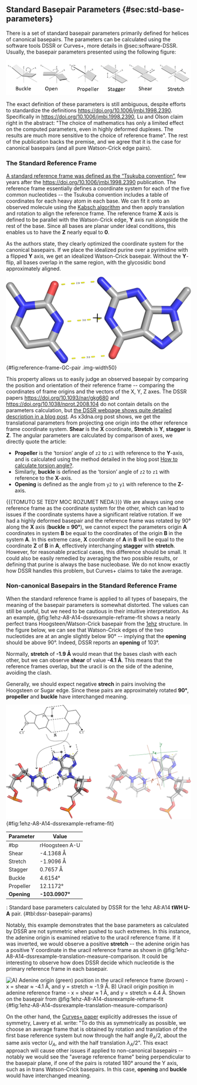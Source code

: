 ## Standard Basepair Parameters {#sec:std-base-parameters}

There is a set of standard basepair parameters primarily defined for helices of canonical basepairs.
The parameters can be calculated using the software tools DSSR or Curves+, more details in @sec:software-DSSR.
Usually, the basepair parameters presented using the following figure:

![Three angular and three translational basepair parameters, [image from Wikimedia, authored by D. Bhattacharyya, A. Mitra](https://commons.wikimedia.org/wiki/File:Non-canonical_base_pairing_Fig5.png)](../img/wiki-basepair-parameters.png)

The exact definition of these parameters is still ambiguous, despite efforts to standardize the definitions <https://doi.org/10.1006/jmbi.1998.2390>.
Specifically in <https://doi.org/10.1006/jmbi.1998.2390>, Lu and Olson claim right in the abstract: "The choice of mathematics has only a limited effect on the computed parameters, even in highly deformed duplexes. The results are much more sensitive to the choice of reference frame".
The rest of the publication backs the premise, and we agree that it is the case for canonical basepairs (and all pure Watson-Crick edge pairs).
<!-- The discrepancies have been resolved for the Watson-Crick / Watson-Crick pairs (<https://doi.org/10.1006/jmbi.1998.2390>, <https://doi.org/10.1006/jmbi.2001.4987>), but  -->

### The Standard Reference Frame

[A standard reference frame was defined as the “Tsukuba convention”](https://doi.org/10.1006/jmbi.2001.4987), few years after the <https://doi.org/10.1006/jmbi.1998.2390> publication.
The reference frame essentially defines a coordinate system for each of the five common nucleotides -- the Tsukuba convention includes a table of coordinates for each heavy atom in each base.
We can fit it onto an observed molecule using the [Kabsch algorithm](https://doi.org/10.1107/S0567739476001873) and then apply translation and rotation to align the reference frame.
The reference frame **X** axis is defined to be parallel with the Watson-Crick edge, **Y** axis run alongside the rest of the base.
Since all bases are planar under ideal conditions, this enables us to have the **Z** nearly equal to **0**.

As the authors state, they clearly optimized the coordinate system for the canonical basepairs.
If we place the idealized purine over a pyrimidine with a flipped **Y** axis, we get an idealized Watson-Crick basepair.
Without the **Y**-flip, all bases overlap in the same region, with the glycosidic bond approximately aligned.

![Guanine reference frame and uracil (or thymine) frame with negated Y coordinates form a “perfect” GC canonical pair. The small cross shows the origin **(0, 0, 0)**.](../img/reference-frame-GC-pair.png){#fig:reference-frame-GC-pair .img-width50}

This property allows us to easily judge an observed basepair by comparing the position and orientation of their reference frame -- comparing the coordinates of frame origins and the vectors of the X, Y, Z axes.
The DSSR papers <https://doi.org/10.1093/nar/gkg680> and <https://doi.org/10.1038/nprot.2008.104> do not contain details on the parameters calculation, but [the DSSR webpage shows quite detailed description in a blog post](https://x3dna.org/highlights/details-on-the-simple-base-pair-parameters).
As x3dna.org post shows, we get the translational parameters from projecting one origin into the other reference frame coordinate system.
**Shear** is the **X** coordinate, **Stretch** is **Y**, **stagger** is **Z**.
The angular parameters are calculated by comparison of axes, we directly quote the article:

* **Propeller** is the ‘torsion’ angle of `z2` to `z1` with reference to the **Y**-axis, and is calculated using the method detailed in the blog post [How to calculate torsion angle?](http://x3dna.org/highlights/how-to-calculate-torsion-angle).
* Similarly, **buckle** is defined as the ‘torsion’ angle of `z2` to `z1` with reference to the **X**-axis.
* **Opening** is defined as the angle from `y2` to `y1` with reference to the **Z**-axis.

{{{TOMUTO SE TEDY MOC ROZUMET NEDA:}}}
We are always using one reference frame as the coordinate system for the other, which can lead to issues if the coordinate systems have a significant relative rotation.
If we had a highly deformed basepair and the reference frame was rotated by 90° along the **X** axis (**buckle = 90°**), we cannot expect the parameters origin **A** coordinates in system **B** be equal to the coordinates of the origin **B** in the system **A**.
In this extreme case, **X** coordinate of **A** in **B** will be equal to the coordinate **Z** of **B** in **A**, effectively interchanging **stagger** with **stretch**.
However, for reasonable practical cases, this difference should be small.
It could also be easily remedied by averaging the two possible results, or defining that purine is always the base nucleobase.
We do not know exactly how DSSR handles this problem, but Curves+ claims to take the average.

### Non-canonical Basepairs in the Standard Reference Frame

When the standard reference frame is applied to all types of basepairs, the meaning of the basepair parameters is somewhat distorted.
The values can still be useful, but we need to be cautious in their intuitive interpretation.
As an example, @fig:1ehz-A8-A14-dssrexample-reframe-fit shows a nearly perfect trans Hoogsteen/Watson-Crick basepair from the [1ehz](https://www.rcsb.org/structure/1EHZ) structure.
In the figure below, we can see that Watson-Crick edges of the two
nucleotides are at an angle slightly below 90° -- implying that the **opening** should be above 90°.
Indeed, DSSR reports an **opening** of 103°.

Normally, **stretch** of **-1.9 Å** would mean that the bases clash with each other, but we can observe **shear** of value **-4.1 Å**.
This means that the reference frames overlap, but the uracil is on the side of the adenine, avoiding the clash.

Generally, we should expect negative **strech** in pairs involving the Hoogsteen or Sugar edge.
Since these pairs are approximately rotated **90°**, **propeller** and **buckle** have interchanged meaning.

![The [1ehz](https://www.rcsb.org/structure/1EHZ) A8:A14 **tWH U-A** pair with the fitted reference basepair. First, we split the reference basepair and fit each base separately on the matching residues. This gives us two coordinate systems, allowing us to examine their relative positions and orientations (see the continuation in @fig:1ehz-A8-A14-dssrexample-translation-measure-comparison).](../img/1ehz-A8-A14-dssrexample-reframe-fit.svg){#fig:1ehz-A8-A14-dssrexample-reframe-fit}



| Parameter | Value |
|-----|-----|
| #bp | rHoogsteen A-U |
| Shear |	-4.1368 Å |
| Stretch |	-1.9096 Å |
| Stagger |	0.7657 Å |
| Buckle |	4.6154° |
| Propeller |	12.1172° |
| **Opening** |	**-103.0907°** |

: Standard base parameters calculated by DSSR for the 1ehz A8:A14 **tWH U-A** pair. {#tbl:dssr-basepair-params}

<!-- | Shift |	2.7007 Å |
| Slide |	-3.2712 Å |
| Rise |	3.3277 Å |
| Tilt |	2.0082° |
| Roll |	8.6317° |
| Twist |	-64.0947° | -->


Notably, this example demonstrates that the base parameters as calculated by DSSR are not symmetric when pushed to such extremes.
In this instance, the adenine origin is examined relative to the uracil reference frame.
If it was inverted, we would observe a positive **stretch** -- the adenine origin has a positive Y coordinate in the uracil reference frame as shown in @fig:1ehz-A8-A14-dssrexample-translation-measure-comparison.
It could be interesting to observe how does DSSR decide which nucleotide is the primary reference frame in each basepair.

![A) Adenine origin (green) position in the uracil reference frame (brown) - **x = shear ≈ -4.1 Å**, and **y = stretch ≈ -1.9 Å**. B) Uracil origin position in adenine reference frame - **x = shear ≈ 1 Å**, and **y = stretch ≈ 4.4 Å**. Shown on the basepair from @fig:1ehz-A8-A14-dssrexample-reframe-fit](../img/1ehz-A8-A14-dssrexample-translation-measure-comparison.svg){#fig:1ehz-A8-A14-dssrexample-translation-measure-comparison}

On the other hand, the [Curves+ paper](https://doi.org/10.1093/nar/gkp608) explicitly addresses the issue of symmetry, Lavery et al. write: "To do this as symmetrically as possible, we choose an average frame that is obtained by rotation and translation of the first base reference system but now through the half angle $θ_A/2$, about the same axis vector $U_A$, and with the half translation $λ_A/2$".
This exact approach will cause other issues if applied to non-canonical basepairs -- notably we would see the "average reference frame" being perpendicular to the basepair plane, if one of the pairs is rotated 180° around the Y axis, such as in trans Watson-Crick basepairs.
In this case, **opening** and **buckle** would have interchanged meaning.
